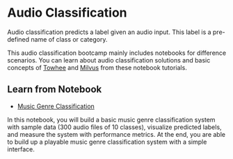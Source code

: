 # Audio Classification

Audio classification predicts a label given an audio input. This label is a pre-defined name of class or category.

This audio classification bootcamp mainly includes notebooks for difference scenarios. You can learn about audio classification solutions and basic concepts of [Towhee](https://towhee.io/) and [Milvus](https://milvus.io/) from these notebook tutorials.

## Learn from Notebook

- [Music Genre Classification](./music_genre_classification.ipynb)

In this notebook, you will build a basic music genre classification system with sample data (300 audio files of 10 classes), visualize predicted labels, and measure the system with performance metrics. At the end, you are able to build up a playable music genre classification system with a simple interface.
